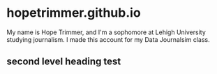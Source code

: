 # hopetrimmer.github.io
My name is Hope Trimmer, and I'm a sophomore at Lehigh University studying journalism. I made this account for my Data Journalsim class.
## second level heading test
